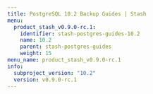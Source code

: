```yaml
---
title: PostgreSQL 10.2 Backup Guides | Stash
menu:
  product_stash_v0.9.0-rc.1:
    identifier: stash-postgres-guides-10.2
    name: 10.2
    parent: stash-postgres-guides
    weight: 15
menu_name: product_stash_v0.9.0-rc.1
info:
  subproject_version: "10.2"
  version: v0.9.0-rc.1
---
```


